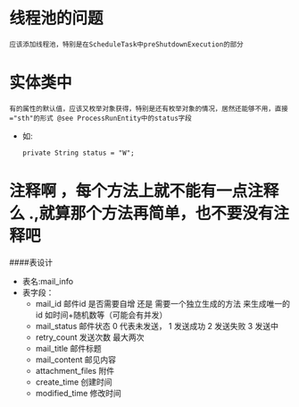 # 线程池的问题
    应该添加线程池，特别是在ScheduleTask中preShutdownExecution的部分
# 实体类中
    有的属性的默认值，应该又枚举对象获得，特别是还有枚举对象的情况，居然还能够不用，直接="sth"的形式 @see ProcessRunEntity中的status字段
- 如:
    ```
    private String status = "W";
    ```

# 注释啊 ，每个方法上就不能有一点注释么 .,就算那个方法再简单，也不要没有注释吧
####表设计
- 表名:mail_info
- 表字段： 
    + mail_id  邮件id 是否需要自增 还是 需要一个独立生成的方法 来生成唯一的id  如时间+随机数等（可能会有并发）
    + mail_status 邮件状态 0 代表未发送， 1 发送成功 2 发送失败 3 发送中
    + retry_count 发送次数 最大两次 
    + mail_title 邮件标题  
    + mail_content 邮见内容  
    + attachment_files  附件
    + create_time 创建时间
    + modified_time 修改时间